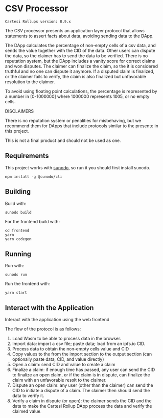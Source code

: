 # CSV Processor

```
Cartesi Rollups version: 0.9.x
```

The CSV processor presents an application layer protocol that allows statements to assert facts about data, avoiding sending data to the DApp.

The DApp calculates the percentage of non-empty cells of a csv data, and sends the value together with the CID of the data. Other users can dispute the data, so the claimer has to send the data to be verified. There is no reputation system, but the DApp includes a vanity score for correct claims and won disputes. The claimer can finalize the claim, so the it is considered truthful and no one can dispute it anymore. If a disputed claim is finalized, or the claimer fails to verify, the claim is also finalized but unfavorable resolution to the claimer.

To avoid using floating point calculations, the percentage is represented by a number in [0-1000000] where 1000000 represents 1005, or no empty cells.

DISCLAIMERS

There is no reputation system or penalities for misbehaving, but we recommend them for DApps that include protocols similar to the presente in this project.

This is not a final product and should not be used as one.

## Requirements


This project works with [sunodo](https://github.com/sunodo/sunodo), so run it you should first install sunodo.

```shell
npm install -g @sunodo/cli
```

## Building

Build with:

```shell
sunodo build
```

For the frontend build with:

```shell
cd frontend
yarn
yarn codegen
```

## Running

Run with:

```shell
sunodo run
```

Run the frontend with:

```shell
yarn start
```

## Interact with the Application

Interact with the application using the web frontend

The flow of the protocol is as follows:
1. Load Wasm to be able to process data in the browser.
2. Import data: import a csv file; paste data; load from an ipfs.io CID. 
3. Process data to obtain the non-empty cells value and CID
4. Copy values to the from the import section to the output section (can optionally paste data, CID, and value directly)
5. Open a claim: send CID and value to create a claim
6. Finalize a claim: if enough time has passed, any user can send the CID to finalize an open claim, or if the claim is in dispute, can finalize the claim with an unfavorable resolt to the claimer.
7. Dispute an open claim: any user (other than the claimer) can send the CID to initiate a dispute of a claim. The claimer then should send the data to verify it.
8. Verify a claim in dispute (or open): the claimer sends the CID and the data to make the Cartesi Rollup DApp process the data and verify the claimed value.
